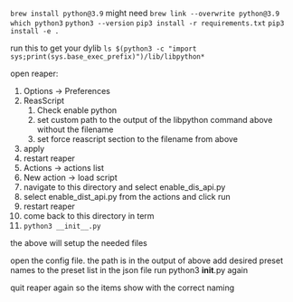 [//]: # (on mac ensure you have python3.8+ `which python3` `python3 --version`)
`brew install python@3.9`
might need `brew link --overwrite python@3.9`
`which python3` `python3 --version`
`pip3 install -r requirements.txt`
`pip3 install -e .`

run this to get your dylib `ls $(python3 -c "import sys;print(sys.base_exec_prefix)")/lib/libpython*`



open reaper:
1. Options -> Preferences
2. ReasScript
   1. Check enable python
   2. set custom path to the output of the libpython command above without the filename
   3. set force reascript section to the filename from above
3. apply
4. restart reaper
5. Actions -> actions list
6. New action -> load script
7. navigate to this directory and select enable_dis_api.py
8. select enable_dist_api.py from the actions and click run
9. restart reaper
10. come back to this directory in term
11. `python3 __init__.py`

the above will setup the needed files

open the config file. the path is in the output of above
add desired preset names to the preset list in the json file
run python3 __init__.py again


quit reaper again so the items show with the correct naming
